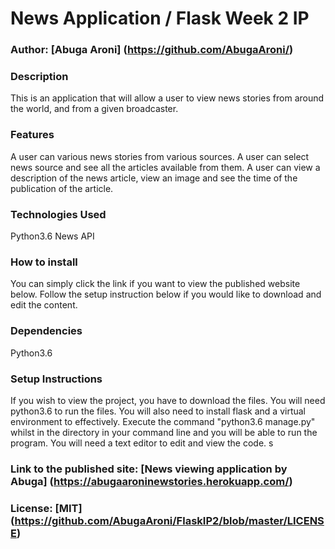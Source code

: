 # News Application / Flask Week 2 IP

### Author: [Abuga Aroni] (https://github.com/AbugaAroni/)

### Description
This is an application that will allow a user to view news stories from around the world, and from a given broadcaster.

### Features
A user can various news stories from various sources.
A user can select news source and see all the articles available from them.
A user can view a description of the news article, view an image and see the time of the publication of the article.

### Technologies Used
Python3.6
News API

### How to install
You can simply click the link if you want to view the published website below.
Follow the setup instruction below if you would like to download and edit the content.

### Dependencies
Python3.6

### Setup Instructions
If you wish to view the project, you have to download the files. You will need python3.6 to run the files.
You will also need to install flask and a virtual environment to effectively.
Execute the command "python3.6 manage.py" whilst in the directory in your command line and you will be able to run the program.
You will need a text editor to edit and view the code. s

### Link to the published site: [News viewing application by Abuga] (https://abugaaroninewstories.herokuapp.com/)

### License: [MIT] (https://github.com/AbugaAroni/FlaskIP2/blob/master/LICENSE)
